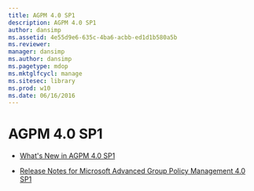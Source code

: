 ```yaml
---
title: AGPM 4.0 SP1
description: AGPM 4.0 SP1
author: dansimp
ms.assetid: 4e55d9e6-635c-4ba6-acbb-ed1d1b580a5b
ms.reviewer: 
manager: dansimp
ms.author: dansimp
ms.pagetype: mdop
ms.mktglfcycl: manage
ms.sitesec: library
ms.prod: w10
ms.date: 06/16/2016
---
```



# AGPM 4.0 SP1


-   [What's New in AGPM 4.0 SP1](whats-new-in-agpm-40-sp1.md)

-   [Release Notes for Microsoft Advanced Group Policy Management 4.0 SP1](release-notes-for-microsoft-advanced-group-policy-management-40-sp1.md)

 

 





